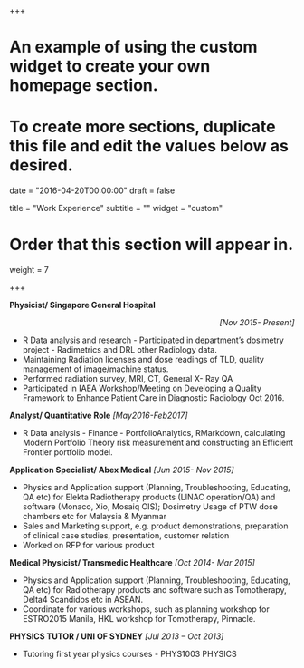 +++
# An example of using the custom widget to create your own homepage section.
# To create more sections, duplicate this file and edit the values below as desired.

date = "2016-04-20T00:00:00"
draft = false

title = "Work Experience"
subtitle = ""
widget = "custom"

# Order that this section will appear in.
weight = 7

+++

**Physicist/ Singapore General Hospital** <div style="text-align: right"> *[Nov 2015- Present]*</div>

- R Data analysis and research - Participated in department’s dosimetry project - Radimetrics and DRL other Radiology data. 
- Maintaining Radiation licenses and dose readings of TLD, quality management of image/machine status.
- Performed radiation survey, MRI, CT, General X- Ray QA
- Participated in IAEA Workshop/Meeting on Developing a Quality Framework to Enhance Patient Care in Diagnostic Radiology Oct 2016.


**Analyst/ Quantitative Role** *[May2016-Feb2017]*

- R Data analysis - Finance - PortfolioAnalytics, RMarkdown, calculating Modern Portfolio Theory risk measurement and constructing an Efficient Frontier portfolio model.  


**Application Specialist/ Abex Medical** *[Jun 2015- Nov 2015]*

- Physics and Application support (Planning, Troubleshooting, Educating, QA etc) for Elekta Radiotherapy products (LINAC operation/QA) and software (Monaco, Xio, Mosaiq OIS); Dosimetry Usage of PTW dose chambers etc for Malaysia & Myanmar
- Sales and Marketing support, e.g. product demonstrations, preparation of clinical case studies, presentation, customer relation
- Worked on RFP for various product


**Medical Physicist/ Transmedic Healthcare** *[Oct 2014- Mar 2015]*
	
- Physics and Application support (Planning, Troubleshooting, Educating, QA etc) for Radiotherapy products and software such as Tomotherapy, Delta4 Scandidos etc in ASEAN.
- Coordinate for various workshops, such as planning workshop for ESTRO2015 Manila, HKL workshop for Tomotherapy, Pinnacle.


**PHYSICS TUTOR / UNI OF SYDNEY** *[Jul 2013 – Oct 2013]*

- Tutoring first year physics courses - PHYS1003 PHYSICS
